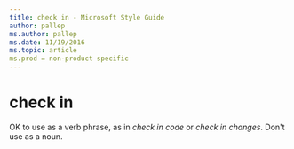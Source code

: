 ```yaml
---
title: check in - Microsoft Style Guide
author: pallep
ms.author: pallep
ms.date: 11/19/2016
ms.topic: article
ms.prod = non-product specific
---
```


# check in

OK to use as a verb phrase, as in *check in code* or *check in changes*. Don't use as a noun.
